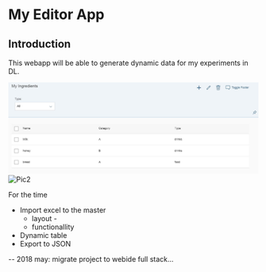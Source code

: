 # My Editor App

## Introduction 
This webapp will be able to generate dynamic data for my experiments in DL. 

![Pic1](https://github.com/davidvela/MyEditorApp/blob/master/assets/pic1.JPG)
![Pic2](https://github.com/davidvela/MyEditorApp/blob/master/assets/pic2.JPG)

For the time 
* Import excel to the master 
	* layout - 
	* functionallity
* Dynamic table 
* Export to JSON


-- 2018 may: migrate project to webide full stack... 